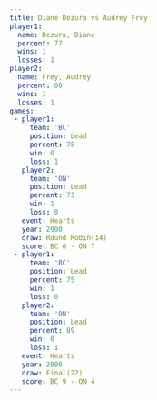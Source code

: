 ```yaml
---
title: Diane Dezura vs Audrey Frey
player1:             
  name: Dezura, Diane
  percent: 77        
  wins: 1            
  losses: 1          
player2:             
  name: Frey, Audrey 
  percent: 80        
  wins: 1            
  losses: 1          
games:
 - player1:        
     team: 'BC'    
     position: Lead
     percent: 78   
     win: 0        
     loss: 1       
   player2:        
     team: 'ON'    
     position: Lead
     percent: 73   
     win: 1        
     loss: 0       
   event: Hearts        
   year: 2000           
   draw: Round Robin(14)
   score: BC 6 - ON 7   
 - player1:        
     team: 'BC'    
     position: Lead
     percent: 75   
     win: 1        
     loss: 0       
   player2:        
     team: 'ON'    
     position: Lead
     percent: 89   
     win: 0        
     loss: 1       
   event: Hearts     
   year: 2000        
   draw: Final(22)   
   score: BC 9 - ON 4
---
```

